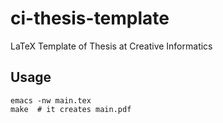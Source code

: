 # ci-thesis-template

LaTeX Template of Thesis at Creative Informatics


## Usage

```
emacs -nw main.tex
make  # it creates main.pdf
```
